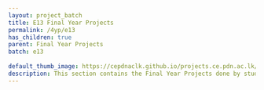 ```yaml
---
layout: project_batch
title: E13 Final Year Projects
permalink: /4yp/e13
has_children: true
parent: Final Year Projects
batch: e13
    
default_thumb_image: https://cepdnaclk.github.io/projects.ce.pdn.ac.lk/data/categories/4yp/thumbnail.jpg
description: This section contains the Final Year Projects done by students as a part of CO421 & CO 425 in their final year
---
```

